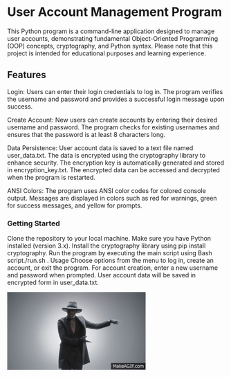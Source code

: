 # User Account Management Program
This Python program is a command-line application designed to manage user accounts, demonstrating fundamental Object-Oriented Programming (OOP) concepts, cryptography, and Python syntax. Please note that this project is intended for educational purposes and learning experience.

## Features
Login: Users can enter their login credentials to log in. The program verifies the username and password and provides a successful login message upon success.

Create Account: New users can create accounts by entering their desired username and password. The program checks for existing usernames and ensures that the password is at least 8 characters long.

Data Persistence: User account data is saved to a text file named user_data.txt. The data is encrypted using the cryptography library to enhance security. The encryption key is automatically generated and stored in encryption_key.txt. The encrypted data can be accessed and decrypted when the program is restarted.

ANSI Colors: The program uses ANSI color codes for colored console output. Messages are displayed in colors such as red for warnings, green for success messages, and yellow for prompts.

### Getting Started
Clone the repository to your local machine.
Make sure you have Python installed (version 3.x).
Install the cryptography library using pip install cryptography.
Run the program by executing the main script using Bash script./run.sh .
Usage
Choose options from the menu to log in, create an account, or exit the program.
For account creation, enter a new username and password when prompted.
User account data will be saved in encrypted form in user_data.txt.

![Alt Text](code.gif)

